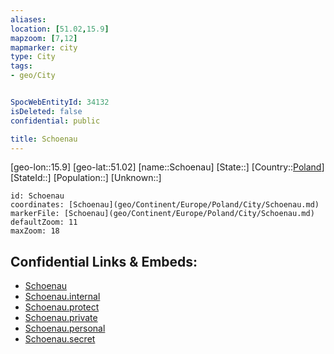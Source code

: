 ```yaml
---
aliases: 
location: [51.02,15.9]
mapzoom: [7,12] 
mapmarker: city 
type: City
tags:
- geo/City


SpocWebEntityId: 34132
isDeleted: false
confidential: public

title: Schoenau
---
```

[geo-lon::15.9]
[geo-lat::51.02]
[name::Schoenau]
[State::]
[Country::[Poland](geo/Continent/Europe/Poland.md)]
[StateId::]
[Population::]
[Unknown::]


```leaflet
id: Schoenau
coordinates: [Schoenau](geo/Continent/Europe/Poland/City/Schoenau.md)
markerFile: [Schoenau](geo/Continent/Europe/Poland/City/Schoenau.md)
defaultZoom: 11 
maxZoom: 18
```


## Confidential Links & Embeds: 
- [Schoenau](../../../../../../_public/geo/Continent/Europe/Poland/City/Schoenau.md) 
- [Schoenau.internal](../../../../../../_internal/geo/Continent/Europe/Poland/City/Schoenau.internal.md) 
- [Schoenau.protect](../../../../../../_protect/geo/Continent/Europe/Poland/City/Schoenau.protect.md) 
- [Schoenau.private](../../../../../../_private/geo/Continent/Europe/Poland/City/Schoenau.private.md) 
- [Schoenau.personal](../../../../../../_personal/geo/Continent/Europe/Poland/City/Schoenau.personal.md) 
- [Schoenau.secret](../../../../../../_secret/geo/Continent/Europe/Poland/City/Schoenau.secret.md) 
